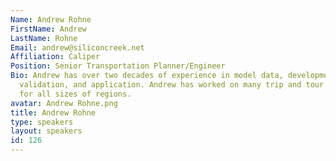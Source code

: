 ```yaml
---
Name: Andrew Rohne
FirstName: Andrew
LastName: Rohne
Email: andrew@siliconcreek.net
Affiliation: Caliper
Position: Senior Transportation Planner/Engineer
Bio: Andrew has over two decades of experience in model data, development, calibration,
  validation, and application. Andrew has worked on many trip and tour based models
  for all sizes of regions.
avatar: Andrew Rohne.png
title: Andrew Rohne
type: speakers
layout: speakers
id: 126
---
```

